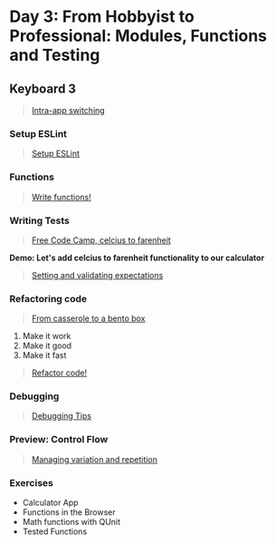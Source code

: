 # Day 3: From Hobbyist to Professional: Modules, Functions and Testing

## Keyboard 3

> [Intra-app switching](./notes/keyboard.md)

### Setup ESLint

> [Setup ESLint](./notes/eslint.md)

### Functions

> [Write functions!](./notes/functions.md)

### Writing Tests

> [Free Code Camp, celcius to farenheit](https://www.freecodecamp.org/learn/javascript-algorithms-and-data-structures/basic-algorithm-scripting/)

**Demo: Let's add celcius to farenheit functionality to our calculator**

> [Setting and validating expectations](./notes/tdd.md)

### Refactoring code

> [From casserole to a bento box](./notes/refactoring.md)

1. Make it work
1. Make it good
1. Make it fast

> [Refactor code!](./notes/code-refactoring.jpg)

### Debugging

> [Debugging Tips](./notes/debugging.md)

### Preview: Control Flow

> [Managing variation and repetition](./notes/control-flow.md)

### Exercises

-   Calculator App
-   Functions in the Browser
-   Math functions with QUnit
-   Tested Functions
